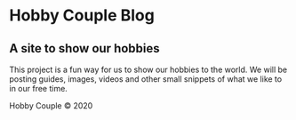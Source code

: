 # Hobby Couple Blog

## A site to show our hobbies

This project is a fun way for us to show our hobbies to the world. We will be posting guides, images, videos and other small snippets of what we like to in our free time.

Hobby Couple © 2020